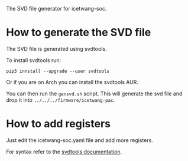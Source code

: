 The SVD file generator for icetwang-soc.

# How to generate the SVD file
The SVD file is generated using svdtools.

To install svdtools run:
```
pip3 innstall --upgrade --user svdtools
```

Or if you are on Arch you can install the svdtools AUR.

You can then run the `gensvd.sh` script. This will generate the svd file and
drop it into `../../../firmware/icetwang-pac`.

# How to add registers

Just edit the icetwang-soc.yaml file and add more registers.

For syntax refer to the [svdtools
documentation](https://pypi.org/project/svdtools/#device-and-peripheral-yaml-format).
